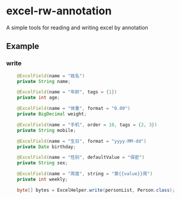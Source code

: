 # excel-rw-annotation
A simple tools for reading and writing excel by annotation

## Example

### write
```java
    @ExcelField(name = "姓名")
    private String name;

    @ExcelField(name = "年龄", tags = {1})
    private int age;

    @ExcelField(name = "体重", format = "0.00")
    private BigDecimal weight;

    @ExcelField(name = "手机", order = 10, tags = {2, 3})
    private String mobile;

    @ExcelField(name = "生日", format = "yyyy-MM-dd")
    private Date birthday;

    @ExcelField(name = "性别", defaultValue = "保密")
    private String sex;

    @ExcelField(name = "周度", string = "第{{value}}周")
    private int weekly;
```


```java  
    byte[] bytes = ExcelHelper.write(personList, Person.class);
```    
    
